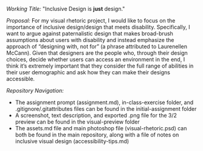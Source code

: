 *Working Title:* "Inclusive Design is **just** design."

*Proposal:* For my visual rhetoric project, I would like to focus on the importance of inclusive design/design that meets disability. Specifically, I want to argue against paternalistic design that makes broad-brush assumptions about users with disability and instead emphasize the approach of “designing with, not for” (a phrase attributed to Laurenellen McCann). Given that designers are the people who, through their design choices, decide whether users can access an environment in the end, I think it’s extremely important that they consider the full range of abilities in their user demographic and ask how they can make their designs accessible.

*Repository Navigation:*

- The assignment prompt (assignment.md), in-class-exercise folder, and .gitignore/.gitattributes files can be found in the initial-assignment folder
- A screenshot, text description, and exported .png file for the 3/2 preview can be found in the visual-preview folder
- The assets.md file and main photoshop file (visual-rhetoric.psd) can both be found in the main repository, along with a file of notes on inclusive visual design (accessibility-tips.md)
